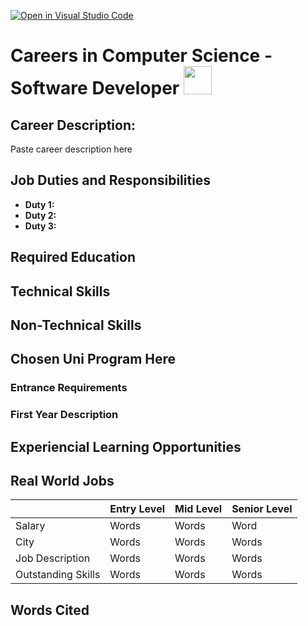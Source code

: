 [![Open in Visual Studio Code](https://classroom.github.com/assets/open-in-vscode-c66648af7eb3fe8bc4f294546bfd86ef473780cde1dea487d3c4ff354943c9ae.svg)](https://classroom.github.com/online_ide?assignment_repo_id=10087304&assignment_repo_type=AssignmentRepo)
# Careers in Computer Science - Software Developer <img src="https://i.pinimg.com/originals/c6/aa/ea/c6aaeaf95a47cd0fb55ac6c31f32abd1.jpg" width="45">
## Career Description: 
Paste career description here

## Job Duties and Responsibilities 
* **Duty 1:** 
* **Duty 2:**
* **Duty 3:**

## Required Education 

## Technical Skills

## Non-Technical Skills

## Chosen Uni Program Here
### Entrance Requirements

### First Year Description

## Experiencial Learning Opportunities

## Real World Jobs
| |Entry Level|Mid Level|Senior Level|
|-----|------------- |-------------| -----------|
|Salary|Words|Words|Word|
|City|Words|Words|Words|
|Job Description|Words|Words|Words|
|Outstanding Skills|Words|Words|Words|
## Words Cited